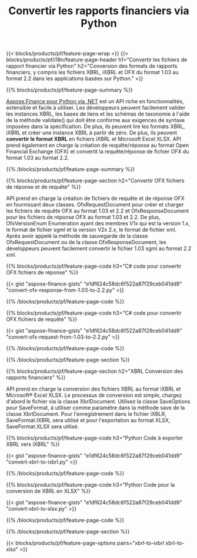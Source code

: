﻿---
title: Convertir les rapports financiers via Python
url: /fr/python-net/conversion/
description:  Code Python pour convertir les rapports financiers dans les formats de fichier XBRL, iXBRL(inline xbrl) et OFX via la bibliothèque Python.
---
{{< blocks/products/pf/feature-page-wrap >}}
{{< blocks/products/pf/i18n/feature-page-header h1="Convertir les fichiers de rapport financier via Python" h2="Conversion des formats de rapports financiers, y compris les fichiers XBRL, iXBRL et OFX du format 1.03 au format 2.2 dans les applications basées sur Python." >}}

{{% blocks/products/pf/feature-page-summary %}}

[Aspose.Finance pour Python via .NET](https://products.aspose.com/finance/python-net/) est un API riche en fonctionnalités, extensible et facile à utiliser. Les développeurs peuvent facilement valider les instances XBRL, les bases de liens et les schémas de taxonomie à l'aide de la méthode validate() qui doit être conforme aux exigences de syntaxe imposées dans la spécification. De plus, ils peuvent lire les formats XBRL, iXBRL et créer une instance XBRL à partir de zéro. De plus, ils peuvent **convertir le format XBRL** en fichiers iXBRL et Microsoft Excel XLSX. API prend également en charge la création de requête/réponse au format Open Financial Exchange (OFX) et convertit la requête/réponse de fichier OFX du format 1.03 au format 2.2.

{{% /blocks/products/pf/feature-page-summary %}}

{{% blocks/products/pf/feature-page-section h2="Convertir OFX fichiers de réponse et de requête" %}}

API prend en charge la création de fichiers de requête et de réponse OFX en fournissant deux classes. OfxRequestDocument pour créer et charger les fichiers de requête OFX au format 1.03 et 2.2 et OfxResponseDocument pour les fichiers de réponse OFX au format 1.03 et 2.2. De plus, OfxVersionEnum Enumeration ayant des membres V1x qui est la version 1.x, le format de fichier sgml et la version V2x 2.x, le format de fichier xml. Après avoir appelé la méthode de sauvegarde de la classe OfxRequestDocument ou de la classe OfxResponseDocument, les développeurs peuvent facilement convertir le fichier 1.03 sgml au format 2.2 xml.


{{% blocks/products/pf/feature-page-code h3="C# code pour convertir OFX fichiers de réponse" %}}

{{< gist "aspose-finance-gists" "e1df624c58dc6f522a87f29ceb041dd9" "convert-ofx-response-from-1.03-to-2.2.py" >}} 

{{% /blocks/products/pf/feature-page-code %}}

{{% blocks/products/pf/feature-page-code h3="C# code pour convertir OFX fichiers de requête" %}}

{{< gist "aspose-finance-gists" "e1df624c58dc6f522a87f29ceb041dd9" "convert-ofx-request-from-1.03-to-2.2.py" >}} 

{{% /blocks/products/pf/feature-page-code %}}

{{% /blocks/products/pf/feature-page-section %}}

{{% blocks/products/pf/feature-page-section h2="XBRL Conversion des rapports financiers" %}}

API prend en charge la conversion des fichiers XBRL au format iXBRL et Microsoft® Excel XLSX. Le processus de conversion est simple, chargez d'abord le fichier via la classe XbrlDocument. Utilisez la classe SaveOptions pour SaveFormat, à utiliser comme paramètre dans la méthode save de la classe XbrlDocument. Pour l'enregistrement dans le fichier iXBLR, SaveFormat.IXBRL sera utilisé et pour l'exportation au format XLSX, SaveFormat.XLSX sera utilisé.

{{% blocks/products/pf/feature-page-code h3="Python Code à exporter XBRL vers iXBRL" %}}

{{< gist "aspose-finance-gists" "e1df624c58dc6f522a87f29ceb041dd9" "convert-xbrl-to-ixbrl.py" >}} 

{{% /blocks/products/pf/feature-page-code %}}

{{% blocks/products/pf/feature-page-code h3="Python Code pour la conversion de XBRL en XLSX" %}}

{{< gist "aspose-finance-gists" "e1df624c58dc6f522a87f29ceb041dd9" "convert-xbrl-to-xlsx.py" >}} 

{{% /blocks/products/pf/feature-page-code %}}

{{% /blocks/products/pf/feature-page-section %}}

{{< blocks/products/pf/feature-page-options pairs="xbrl-to-ixbrl xbrl-to-xlsx" >}}